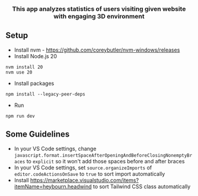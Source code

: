 <h3 align = "center">This app analyzes statistics of users visiting given website with engaging 3D environment</h3>

## Setup

- Install nvm - https://github.com/coreybutler/nvm-windows/releases
- Install Node.js 20
```
nvm install 20
nvm use 20
```
- Install packages
```
npm install --legacy-peer-deps
```
- Run
```
npm run dev
```

## Some Guidelines

- In your VS Code settings, change `javascript.format.insertSpaceAfterOpeningAndBeforeClosingNonemptyBraces` to `explicit` so it won't add those spaces before and after braces
- In your VS Code settings, set `source.organizeImports` of `editor.codeActionsOnSave` to `true` to sort import automatically
- Install https://marketplace.visualstudio.com/items?itemName=heybourn.headwind to sort Tailwind CSS class automatically
